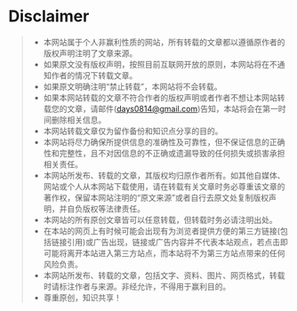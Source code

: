 # Disclaimer


> * 本网站属于个人非赢利性质的网站，所有转载的文章都以遵循原作者的版权声明注明了文章来源。
> * 如果原文没有版权声明，按照目前互联网开放的原则，本网站将在不通知作者的情况下转载文章。
> * 如果原文明确注明“禁止转载”，本网站将不会转载。
> * 如果本网站转载的文章不符合作者的版权声明或者作者不想让本网站转载您的文章，请邮件(days0814@gmail.com)告知，本站将会在第一时间删除相关信息。
> * 本网站转载文章仅为留作备份和知识点分享的目的。
> * 本网站将尽力确保所提供信息的准确性及可靠性，但不保证信息的正确性和完整性，且不对因信息的不正确或遗漏导致的任何损失或损害承担相关责任。
> * 本网站所发布、转载的文章，其版权均归原作者所有。如其他自媒体、网站或个人从本网站下载使用，请在转载有关文章时务必尊重该文章的著作权，保留本网站注明的“原文来源”或者自行去原文处复制版权声明，并自负版权等法律责任。
> * 本网站的所有原创文章皆可以任意转载，但转载时务必请注明出处。
> * 在本站的网页上有时候可能会出现有为浏览者提供方便的第三方链接(包括链接引用)或广告出现，链接或广告内容并不代表本站观点，若点击即可能将离开本站进入第三方站点，而本站将不为第三方站点带来的任何风险负责。
> * 本网站所发布、转载的文章，包括文字、资料、图片、网页格式，转载时请标注作者与来源。非经允许，不得用于赢利目的。
> * 尊重原创，知识共享！
